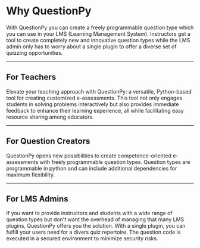 # Why QuestionPy

With QuestionPy you can create a freely programmable question type which you can use in your LMS (Learning Management System).
Instructors get a tool to create completely new and innovative question types while the LMS
admin only has to worry about a single plugin to offer a diverse set of quizzing opportunities.

---

## For Teachers

Elevate your teaching approach with QuestionPy: 
a versatile, Python-based tool for creating customized e-assessments. 
This tool not only engages students in solving problems interactively but also provides immediate feedback
to enhance their learning experience, all while facilitating easy resource sharing among educators.

---

## For Question Creators

QuestionPy opens new possibilities to create competence-oriented e-assessments with freely programmable question types. 
Question types are programmable in python and can include additional dependencies for maximum flexibility.

---

## For LMS Admins

If you want to provide instructors and students with a wide range of question types but don't want 
the overhead of managing that many LMS plugins, QuestionPy offers you the solution. 
With a single plugin, you can fulfill your users need for a divers quiz repertoire. 
The question code is executed in a secured environment to minimize security risks.
